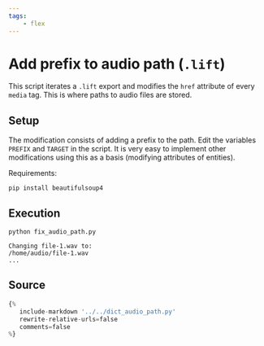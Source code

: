 ```yaml
---
tags:
    - flex
---
```

# Add prefix to audio path (`.lift`)
This script iterates a `.lift` export and modifies the `href` attribute of every `media` tag.
This is where paths to audio files are stored.

## Setup
The modification consists of adding a prefix to the path.
Edit the variables `PREFIX` and `TARGET` in the script.
It is very easy to implement other modifications using this as a basis (modifying attributes of entities).

Requirements:

```shell
pip install beautifulsoup4
```

## Execution
```shell
python fix_audio_path.py

Changing file-1.wav to:
/home/audio/file-1.wav
...
```

## Source
```python
{%
   include-markdown '../../dict_audio_path.py'
   rewrite-relative-urls=false
   comments=false
%}
```
